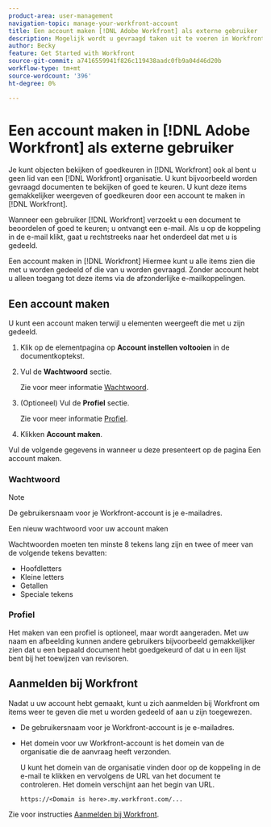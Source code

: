 ```yaml
---
product-area: user-management
navigation-topic: manage-your-workfront-account
title: Een account maken [!DNL Adobe Workfront] als externe gebruiker
description: Mogelijk wordt u gevraagd taken uit te voeren in Workfront, ook al bent u geen lid van een organisatie in Workfront. U kunt dit gemakkelijker doen door een account te maken in Workfront.
author: Becky
feature: Get Started with Workfront
source-git-commit: a7416559941f826c119438aadc0fb9a04d46d20b
workflow-type: tm+mt
source-wordcount: '396'
ht-degree: 0%

---
```


# Een account maken in [!DNL Adobe Workfront] als externe gebruiker

Je kunt objecten bekijken of goedkeuren in [!DNL Workfront] ook al bent u geen lid van een [!DNL Workfront] organisatie. U kunt bijvoorbeeld worden gevraagd documenten te bekijken of goed te keuren. U kunt deze items gemakkelijker weergeven of goedkeuren door een account te maken in [!DNL Workfront].

Wanneer een gebruiker [!DNL Workfront] verzoekt u een document te beoordelen of goed te keuren; <!--or shares a Workfront object such as a report or Board with you, -->u ontvangt een e-mail. Als u op de koppeling in de e-mail klikt, gaat u rechtstreeks naar het onderdeel dat met u is gedeeld.

Een account maken in [!DNL Workfront] Hiermee kunt u alle items zien die met u worden gedeeld of die van u worden gevraagd. Zonder account hebt u alleen toegang tot deze items via de afzonderlijke e-mailkoppelingen.

## Een account maken

U kunt een account maken terwijl u elementen weergeeft die met u zijn gedeeld.

1. Klik op de elementpagina op **Account instellen voltooien** in de documentkoptekst.

1. Vul de **Wachtwoord** sectie.

   Zie voor meer informatie [Wachtwoord](#password).

1. (Optioneel) Vul de **Profiel** sectie.

   Zie voor meer informatie [Profiel](#profile).

1. Klikken **Account maken**.


Vul de volgende gegevens in wanneer u deze presenteert op de pagina Een account maken.

### Wachtwoord

>[!NOTE]
>
>De gebruikersnaam voor je Workfront-account is je e-mailadres.

Een nieuw wachtwoord voor uw account maken

Wachtwoorden moeten ten minste 8 tekens lang zijn en twee of meer van de volgende tekens bevatten:

* Hoofdletters
* Kleine letters
* Getallen
* Speciale tekens

### Profiel

Het maken van een profiel is optioneel, maar wordt aangeraden. Met uw naam en afbeelding kunnen andere gebruikers bijvoorbeeld gemakkelijker zien dat u een bepaald document hebt goedgekeurd of dat u in een lijst bent bij het toewijzen van revisoren.

## Aanmelden bij Workfront

Nadat u uw account hebt gemaakt, kunt u zich aanmelden bij Workfront om items weer te geven die met u worden gedeeld of aan u zijn toegewezen.

* De gebruikersnaam voor je Workfront-account is je e-mailadres.
* Het domein voor uw Workfront-account is het domein van de organisatie die de aanvraag heeft verzonden.

  U kunt het domein van de organisatie vinden door op de koppeling in de e-mail te klikken en vervolgens de URL van het document te controleren. Het domein verschijnt aan het begin van URL.

  `https://<Domain is here>.my.workfront.com/...`

Zie voor instructies [Aanmelden bij Workfront](/help/quicksilver/workfront-basics/manage-your-account-and-profile/managing-your-workfront-account/log-in-to-workfront.md).
